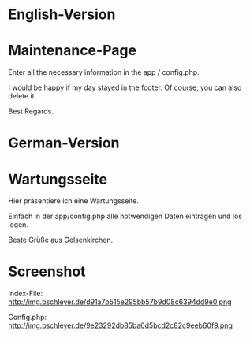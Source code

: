 # English-Version
# Maintenance-Page

Enter all the necessary information in the app / config.php.

I would be happy if my day stayed in the footer. Of course, you can also delete it.

Best Regards.

# German-Version
# Wartungsseite

Hier präsentiere ich eine Wartungsseite. 

Einfach in der app/config.php alle notwendigen Daten eintragen und los legen.

Beste Grüße aus Gelsenkirchen.

# Screenshot

Index-File: http://img.bschleyer.de/d91a7b515e295bb57b9d08c6394dd9e0.png

Config.php: http://img.bschleyer.de/9e23292db85ba6d5bcd2c82c9eeb60f9.png

